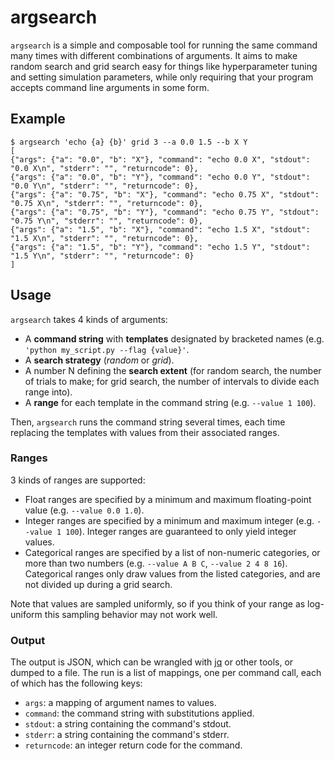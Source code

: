 # argsearch
`argsearch` is a simple and composable tool for running the same command many times with different combinations of arguments.
It aims to make random search and grid search easy for things like hyperparameter tuning and setting simulation parameters, while only requiring that your program accepts command line arguments in some form.

## Example
```
$ argsearch 'echo {a} {b}' grid 3 --a 0.0 1.5 --b X Y
[
{"args": {"a": "0.0", "b": "X"}, "command": "echo 0.0 X", "stdout": "0.0 X\n", "stderr": "", "returncode": 0},
{"args": {"a": "0.0", "b": "Y"}, "command": "echo 0.0 Y", "stdout": "0.0 Y\n", "stderr": "", "returncode": 0},
{"args": {"a": "0.75", "b": "X"}, "command": "echo 0.75 X", "stdout": "0.75 X\n", "stderr": "", "returncode": 0},
{"args": {"a": "0.75", "b": "Y"}, "command": "echo 0.75 Y", "stdout": "0.75 Y\n", "stderr": "", "returncode": 0},
{"args": {"a": "1.5", "b": "X"}, "command": "echo 1.5 X", "stdout": "1.5 X\n", "stderr": "", "returncode": 0},
{"args": {"a": "1.5", "b": "Y"}, "command": "echo 1.5 Y", "stdout": "1.5 Y\n", "stderr": "", "returncode": 0}
]
```

## Usage

`argsearch` takes 4 kinds of arguments:
 - A **command string** with **templates** designated by bracketed names (e.g. `'python my_script.py --flag {value}'`.
 - A **search strategy** (*random* or *grid*).
 -  A number N defining the **search extent** (for random search, the number of trials to make; for grid search, the number of intervals to divide each range into).
 -  A **range** for each template in the command string (e.g. `--value 1 100`).

Then, `argsearch` runs the command string several times, each time replacing the templates with values from their associated ranges.

### Ranges
3 kinds of ranges are supported:
 - Float ranges are specified by a minimum and maximum floating-point value (e.g. `--value 0.0 1.0`).
 - Integer ranges are specified by a minimum and maximum integer (e.g. `--value 1 100`). Integer ranges are guaranteed to only yield integer values.
 - Categorical ranges are specified by a list of non-numeric categories, or more than two numbers (e.g. `--value A B C`, `--value 2 4 8 16`). Categorical ranges only draw values from the listed categories, and are not divided up during a grid search.

Note that values are sampled uniformly, so if you think of your range as log-uniform this sampling behavior may not work well.

### Output

The output is JSON, which can be wrangled with [jq](https://github.com/stedolan/jq) or other tools, or dumped to a file. The run is a list of mappings, one per command call, each of which has the following keys:
 - `args`: a mapping of argument names to values.
 - `command`: the command string with substitutions applied.
 - `stdout`: a string containing the command's stdout.
 - `stderr`: a string containing the command's stderr.
 - `returncode`: an integer return code for the command.
